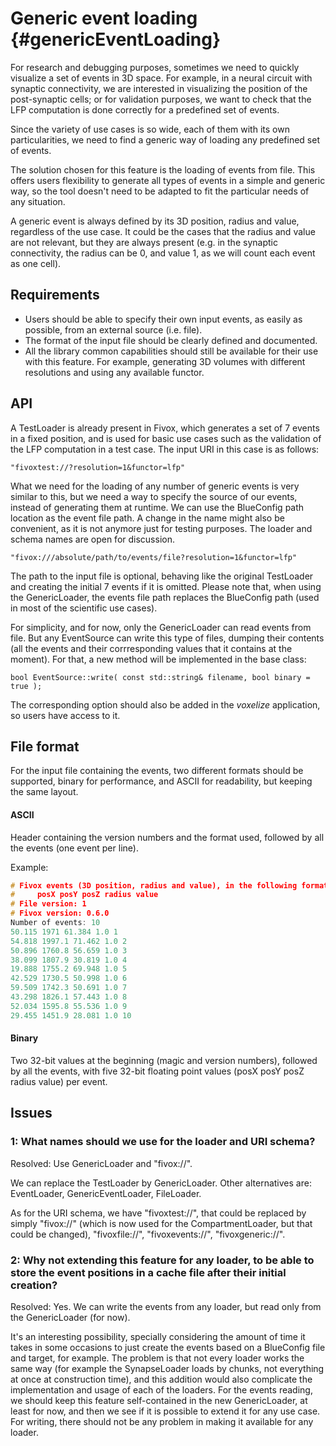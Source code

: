 Generic event loading {#genericEventLoading}
=====================

For research and debugging purposes, sometimes we need to quickly visualize
a set of events in 3D space. For example, in a neural circuit with synaptic
connectivity, we are interested in visualizing the position of the post-synaptic
cells; or for validation purposes, we want to check that the LFP computation is
done correctly for a predefined set of events.

Since the variety of use cases is so wide, each of them with its own
particularities, we need to find a generic way of loading any predefined set of
events.

The solution chosen for this feature is the loading of events from file. This
offers users flexibility to generate all types of events in a simple and generic
way, so the tool doesn't need to be adapted to fit the particular needs of any
situation.

A generic event is always defined by its 3D position, radius and value,
regardless of the use case. It could be the cases that the radius and value are
not relevant, but they are always present (e.g. in the synaptic connectivity,
the radius can be 0, and value 1, as we will count each event as one cell).


## Requirements

* Users should be able to specify their own input events, as easily as possible,
from an external source (i.e. file).
* The format of the input file should be clearly defined and documented.
* All the library common capabilities should still be available for their use 
with this feature. For example, generating 3D volumes with different
resolutions and using any available functor.


## API

A TestLoader is already present in Fivox, which generates a set of 7 events in a
fixed position, and is used for basic use cases such as the validation of the
LFP computation in a test case. The input URI in this case is as follows:

    "fivoxtest://?resolution=1&functor=lfp"

What we need for the loading of any number of generic events is very similar to
this, but we need a way to specify the source of our events, instead of
generating them at runtime. We can use the BlueConfig path location as the event
file path. A change in the name might also be convenient, as it is not anymore
just for testing purposes. The loader and schema names are open for discussion.

    "fivox:///absolute/path/to/events/file?resolution=1&functor=lfp"

The path to the input file is optional, behaving like the original TestLoader
and creating the initial 7 events if it is omitted. Please note that, when using
the GenericLoader, the events file path replaces the BlueConfig path (used
in most of the scientific use cases).

For simplicity, and for now, only the GenericLoader can read events from file.
But any EventSource can write this type of files, dumping their contents (all
the events and their corrresponding values that it contains at the moment).
For that, a new method will be implemented in the base class:

    bool EventSource::write( const std::string& filename, bool binary = true );

The corresponding option should also be added in the _voxelize_ application,
so users have access to it.


## File format

For the input file containing the events, two different formats should be
supported, binary for performance, and ASCII for readability, but keeping the
same layout.

#### ASCII

Header containing the version numbers and the format used, followed by all the
events (one event per line).

Example:

```cpp
# Fivox events (3D position, radius and value), in the following format:
#     posX posY posZ radius value
# File version: 1
# Fivox version: 0.6.0
Number of events: 10
50.115 1971 61.384 1.0 1
54.818 1997.1 71.462 1.0 2
50.896 1760.8 56.659 1.0 3
38.099 1807.9 30.819 1.0 4
19.888 1755.2 69.948 1.0 5
42.529 1730.5 50.998 1.0 6
59.509 1742.3 50.691 1.0 7
43.298 1826.1 57.443 1.0 8
52.034 1595.8 55.536 1.0 9
29.455 1451.9 28.081 1.0 10
```

#### Binary

Two 32-bit values at the beginning (magic and version numbers), followed by
all the events, with five 32-bit floating point values
(posX posY posZ radius value) per event.


## Issues

### 1: What names should we use for the loader and URI schema?

Resolved: Use GenericLoader and "fivox://".

We can replace the TestLoader by GenericLoader. Other alternatives are:
EventLoader, GenericEventLoader, FileLoader.

As for the URI schema, we have "fivoxtest://", that could be replaced by
simply "fivox://" (which is now used for the CompartmentLoader, but that could
be changed), "fivoxfile://", "fivoxevents://", "fivoxgeneric://".

### 2: Why not extending this feature for any loader, to be able to store the event positions in a cache file after their initial creation?

Resolved: Yes. We can write the events from any loader, but read only from
the GenericLoader (for now).

It's an interesting possibility, specially considering the amount of time it
takes in some occasions to just create the events based on a BlueConfig file and
target, for example. The problem is that not every loader works the same way
(for example the SynapseLoader loads by chunks, not everything at once at
construction time), and this addition would also complicate the implementation
and usage of each of the loaders. For the events reading, we should keep this
feature self-contained in the new GenericLoader, at least for now, and then we
see if it is possible to extend it for any use case. For writing, there should
not be any problem in making it available for any loader.
